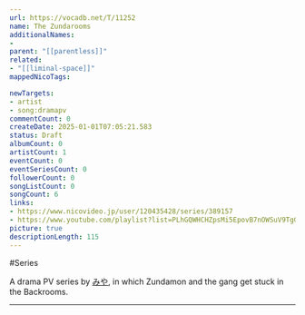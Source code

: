 ```yaml
---
url: https://vocadb.net/T/11252
name: The Zundarooms
additionalNames: 
- 
parent: "[[parentless]]"
related:
- "[[liminal-space]]"
mappedNicoTags:

newTargets:
- artist
- song:dramapv
commentCount: 0
createDate: 2025-01-01T07:05:21.583
status: Draft
albumCount: 0
artistCount: 1
eventCount: 0
eventSeriesCount: 0
followerCount: 0
songListCount: 0
songCount: 6
links: 
- https://www.nicovideo.jp/user/120435428/series/389157
- https://www.youtube.com/playlist?list=PLhGQWHCHZpsMi5EpovB7nOWSuV9TgG7vS
picture: true
descriptionLength: 115
---
```


#Series

A drama PV series by [みや](https://vocadb.net/Ar/151949), in which Zundamon and the gang get stuck in the Backrooms.

---

